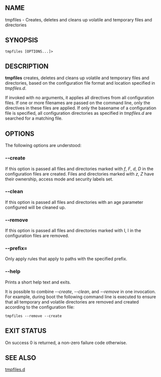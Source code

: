 ## NAME

tmpfiles - Creates, deletes and cleans up volatile and temporary files and directories

## SYNOPSIS

    tmpfiles [OPTIONS...]>

## DESCRIPTION

**tmpfiles** creates, deletes and cleans up volatile and temporary files and directories,
based on the configuration file format and location specified in *tmpfiles.d*.

If invoked with no arguments, it applies all directives from all configuration files.
If one or more filenames are passed on the command line, only the directives in these
files are applied. If only the basename of a configuration file is specified, all
configuration directories as specified in *tmpfiles.d* are searched for a matching file.

## OPTIONS

The following options are understood:

### --create

If this option is passed all files and directories marked with *f*, *F*, *d*, *D* in the
configuration files are created. Files and directories marked with *z*, *Z* have their
ownership, access mode and security labels set.

### --clean

If this option is passed all files and directories with an age parameter configured will
be cleaned up.

### --remove

If this option is passed all files and directories marked with I<r>, I<R> in the configuration
files are removed.

### --prefix=<PATH>

Only apply rules that apply to paths with the specified prefix.

### --help

Prints a short help text and exits.

It is possible to combine *--create*, *--clean*, and *--remove* in one invocation. For example,
during boot the following command line is executed to ensure that all temporary and
volatile directories are removed and created according to the configuration file:

    tmpfiles --remove --create

## EXIT STATUS

On success 0 is returned, a non-zero failure code otherwise.

## SEE ALSO

[tmpfiles.d](tmpfiles.d.html)